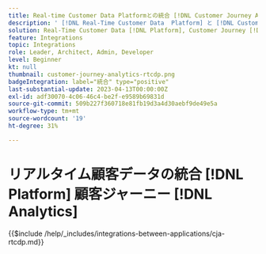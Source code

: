 ```yaml
---
title: Real-time Customer Data Platformとの統合 [!DNL Customer Journey Analytics]
description: ' [!DNL Real-Time Customer Data  Platform] と [!DNL Customer Journey Analytics] を統合する方法について説明します。'
solution: Real-Time Customer Data [!DNL Platform], Customer Journey [!DNL Analytics]
feature: Integrations
topic: Integrations
role: Leader, Architect, Admin, Developer
level: Beginner
kt: null
thumbnail: customer-journey-analytics-rtcdp.png
badgeIntegration: label="統合" type="positive"
last-substantial-update: 2023-04-13T00:00:00Z
exl-id: adf30070-4c06-46c4-be2f-e9589b69831d
source-git-commit: 509b227f360718e81fb19d3a4d30aebf9de49e5a
workflow-type: tm+mt
source-wordcount: '19'
ht-degree: 31%

---
```


# リアルタイム顧客データの統合 [!DNL Platform] 顧客ジャーニー [!DNL Analytics]

{{$include /help/_includes/integrations-between-applications/cja-rtcdp.md}}
